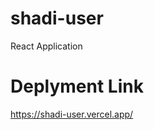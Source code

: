 # shadi-user
React Application

# Deplyment Link
<a href="https://shadi-user.vercel.app/">https://shadi-user.vercel.app/</a>
